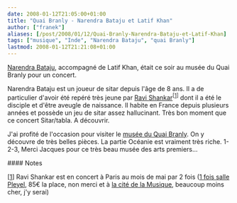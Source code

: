 ```yaml
---
date: 2008-01-12T21:05:00+01:00
title: "Quai Branly - Narendra Bataju et Latif Khan"
author: ["franek"]
aliases: [/post/2008/01/12/Quai-Branly-Narendra-Bataju-et-Latif-Khan]
tags: ["musique", "Inde", "Narendra Bataju", "quai Branly"]
lastmod: 2008-01-12T21:21:08+01:00
---
```

[Narendra Bataju](http://www.eurasie.net/webzine/Narendra-Bataju.html), accompagné de Latif Khan, était ce soir au musée du Quai Branly pour un concert.

Narendra Bataju est un joueur de sitar depuis l'âge de 8 ans. Il a de particulier d'avoir été repéré très jeune par [Ravi Shankar](http://fr.wikipedia.org/wiki/Ravi_Shankar_(musicien))<sup>\[[1](https://franek.chicour.net/post/2008/01/12/Quai-Branly-Narendra-Bataju-et-Latif-Khan#pnote-396-1)\]</sup> dont il a été le disciple et d'être aveugle de naissance. Il habite en France depuis plusieurs années et possède un jeu de sitar assez hallucinant. Très bon moment que ce concert Sitar/tabla. A découvrir.

J'ai profité de l'occasion pour visiter le [musée du Quai Branly](http://www.quaibranly.fr). On y découvre de très belles pièces. La partie Océanie est vraiment très riche. 1-2-3, Merci Jacques pour ce très beau musée des arts premiers...

<div class="footnotes">#### Notes

\[[1](https://franek.chicour.net/post/2008/01/12/Quai-Branly-Narendra-Bataju-et-Latif-Khan#rev-pnote-396-1)\] Ravi Shankar est en concert à Paris au mois de mai par 2 fois ([1 fois salle Pleyel](http://www.sallepleyel.fr/francais/programme/detail_representation.asp?id_rep=15992), 85€ la place, non merci et à [la cité de la Musique](http://www.cite-musique.fr/francais/spectacles/_database/S04805.htm), beaucoup moins cher, j'y serai)

</div>
